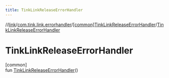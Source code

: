 ```yaml
---
title: TinkLinkReleaseErrorHandler
---
```

//[link](../../../index.html)/[com.tink.link.errorhandler](../index.html)/[[common]TinkLinkReleaseErrorHandler](index.html)/[TinkLinkReleaseErrorHandler](-tink-link-release-error-handler.html)



# TinkLinkReleaseErrorHandler



[common]\
fun [TinkLinkReleaseErrorHandler](-tink-link-release-error-handler.html)()




